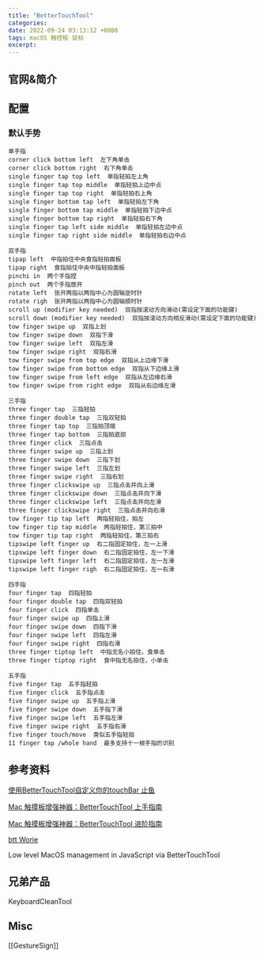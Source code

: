 ```yaml
---
title: "BetterTouchTool"
categories: 
date: 2022-09-24 03:13:12 +0800
tags: macOS 触控板 鼠标
excerpt: 
---
```




## 官网&简介



## 配置

### 默认手势

```text
单手指  
corner click bottom left  左下角单击  
corner click bottom right  右下角单击  
single finger tap top left  单指轻拍左上角  
single finger tap top middle  单指轻拍上边中点  
single finger tap top right  单指轻拍右上角  
single finger bottom tap left  单指轻拍左下角  
single finger bottom tap middle  单指轻拍下边中点  
single finger bottom tap right  单指轻拍右下角  
single finger tap left side middle  单指轻拍左边中点  
single finger tap right side middle  单指轻拍右边中点
```
```text
双手指  
tipap left  中指拍住中央食指轻拍面板  
tipap right  食指拍住中央中指轻拍面板          
pinchi in  两个手指捏  
pinch out  两个手指放开  
rotate left  张开两指以两指中心为圆轴逆时针  
rotate righ  张开两指以两指中心为圆轴顺时针  
scroll up (modifier key needed)  双指按滚动方向滑动(需设定下面的功能键)  
scroll down (modifier key needed)  双指按滚动方向相反滑动(需设定下面的功能键)  
tow finger swipe up  双指上划  
tow finger swipe down  双指下滑  
tow finger swipe left  双指左滑  
tow finger swipe right  双指右滑  
tow finger swipe from top edge  双指从上边缘下滑  
tow finger swipe from bottom edge  双指从下边缘上滑  
tow finger swipe from left edge  双指从左边缘右滑  
tow finger swipe from right edge  双指从右边缘左滑  
```

```text
三手指  
three finger tap  三指轻拍  
three finger double tap  三指双轻拍  
three finger tap top  三指拍顶端  
three finger tap bottom  三指拍底部  
three finger click  三指点击  
three finger swipe up  三指上划  
three finger swipe down  三指下划  
three finger swipe left  三指左划  
three finger swipe right  三指右划  
three finger clickswipe up  三指点击并向上滑  
three finger clickswipe down  三指点击并向下滑  
three finger clickswipe left  三指点击并向左滑  
three finger clickswipe right  三指点击并向右滑  
tow finger tip tap left  两指轻拍住，拍左  
tow finger tip tap middle  两指轻拍住，第三拍中  
tow finger tip tap right  两指轻拍住，第三拍右  
tipswipe left finger up  右二指固定拍住，左一上滑  
tipswipe left finger down  右二指固定拍住，左一下滑  
tipswipe left finger left  右二指固定拍住，左一左滑  
tipswipe left finger righ  右二指固定拍住，左一右滑
```

```
四手指  
four finger tap  四指轻拍  
four finger double tap  四指双轻拍  
four finger click  四指单击  
four finger swipe up  四指上滑  
four finger swipe down  四指下滑  
four finger swipe left  四指左滑  
four finger swipe right  四指右滑  
three finger tiptop left  中指无名小拍住，食单击  
three finger tiptop right  食中指无名拍住，小单击  
```

```text
五手指  
five finger tap  五手指轻拍  
five finger click  五手指点击  
five finger swipe up  五手指上滑  
five finger swipe down  五手指下滑  
five finger swipe left  五手指左滑  
five finger swipe right  五手指右滑  
five finger touch/move  类似五手指轻拍  
11 finger tap /whole hand  最多支持十一根手指的识别
```



## 参考资料

[使用BetterTouchTool自定义你的touchBar 止鱼](https://blog.csdn.net/qq_31573519/article/details/83510458)

[Mac 触摸板增强神器：BetterTouchTool 上手指南](https://sspai.com/post/27094)

[Mac 触摸板增强神器：BetterTouchTool 进阶指南](https://sspai.com/post/27105)


[btt Worie](https://github.com/Worie/btt)

Low level MacOS management in JavaScript via BetterTouchTool




## 兄弟产品

KeyboardCleanTool



## Misc



[[GestureSign]]






